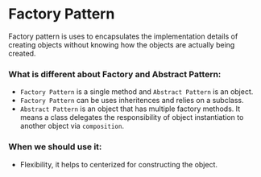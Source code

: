 # Factory Pattern
Factory pattern is uses to encapsulates the implementation details of creating objects without knowing how the objects are actually being created.

### What is different about Factory and Abstract Pattern:
- `Factory Pattern` is a single method and `Abstract Pattern` is an object.
- `Factory Pattern` can be uses inheritences and relies on a subclass.
- `Abstract Pattern` is an object that has multiple factory methods. It means a class delegates the responsibility of object instantiation to another object via `composition`.

### When we should use it:
- Flexibility, it helps to centerized for constructing the object.
